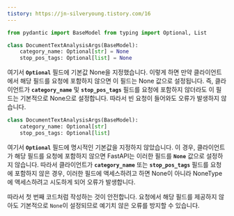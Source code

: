 ```yaml
---
tistory: https://jn-silveryoung.tistory.com/16
---
```

```python
from pydantic import BaseModel from typing import Optional, List

class DocumentTextAnalysisArgs(BaseModel):
	category_name: Optional[str] = None
	stop_pos_tags: Optional[list] = None
```

여기서 **`Optional`** 필드에 기본값 None을 지정했습니다. 이렇게 하면 만약 클라이언트에서 해당 필드를 요청에 포함하지 않으면 이 필드는 None 값으로 설정됩니다. 
즉, 클라이언트가 **`category_name`** 및 **`stop_pos_tags`** 필드를 요청에 포함하지 않더라도 이 필드는 기본적으로 None으로 설정합니다.
따라서 빈 요청이 들어와도 오류가 발생하지 않습니다.


```python
class DocumentTextAnalysisArgs(BaseModel):
	category_name: Optional[str]
	stop_pos_tags: Optional[list]
```

여기서 **`Optional`** 필드에 명시적인 기본값을 지정하지 않았습니다. 
이 경우, 클라이언트가 해당 필드를 요청에 포함하지 않으면 FastAPI는 이러한 필드를 **`None`** 값으로 설정하지 않습니다. 
따라서 클라이언트가 **`category_name`** 또는 **`stop_pos_tags`** 필드를 요청에 포함하지 않은 경우, 이러한 필드에 액세스하려고 하면 None이 아니라 NoneType에 액세스하려고 시도하게 되어 오류가 발생합니다.

따라서 첫 번째 코드처럼 작성하는 것이 안전합니다. 요청에서 해당 필드를 제공하지 않아도 기본적으로 `None`이 설정되므로 예기치 않은 오류를 방지할 수 있습니다.